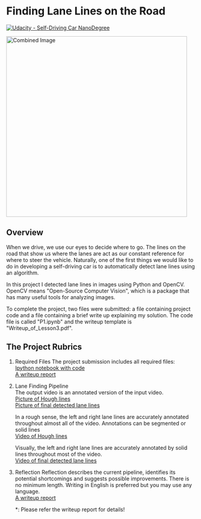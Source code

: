 # **Finding Lane Lines on the Road** 
[![Udacity - Self-Driving Car NanoDegree](https://s3.amazonaws.com/udacity-sdc/github/shield-carnd.svg)](http://www.udacity.com/drive)

<img src="examples/laneLines_thirdPass.jpg" width="480" alt="Combined Image" />

Overview
---

When we drive, we use our eyes to decide where to go.  The lines on the road that show us where the lanes are act as our constant reference for where to steer the vehicle.  Naturally, one of the first things we would like to do in developing a self-driving car is to automatically detect lane lines using an algorithm.

In this project I detected lane lines in images using Python and OpenCV.  OpenCV means "Open-Source Computer Vision", which is a package that has many useful tools for analyzing images.  

To complete the project, two files were submitted: a file containing project code and a file containing a brief write up explaining my solution.
The code file is called "P1.ipynb" and the writeup template is "Writeup_of_Lesson3.pdf".



The Project Rubrics
---

1. Required Files
The project submission includes all required files:  
 [Ipython notebook with code](https://github.com/kkumazaki/Self-Drivig-Car_Project1_Finding-Lane-Lines/tree/master/P1.ipynb)  
 [A writeup report](https://github.com/kkumazaki/Self-Drivig-Car_Project1_Finding-Lane-Lines/tree/master/Writeup_of_Lesson3.pdf)
 
2. Lane Finding Pipeline  
The output video is an annotated version of the input video.  
 [Picture of Hough lines](https://github.com/kkumazaki/Self-Drivig-Car_Project1_Finding-Lane-Lines/tree/master/test_images_output/without_average_extrapolate)  
 [Picture of final detected lane lines](https://github.com/kkumazaki/Self-Drivig-Car_Project1_Finding-Lane-Lines/tree/master/test_images_output/with_average_extrapolate)  

    In a rough sense, the left and right lane lines are accurately annotated throughout almost all of the video. Annotations can be segmented or solid lines  
 [Video of Hough lines](https://github.com/kkumazaki/Self-Drivig-Car_Project1_Finding-Lane-Lines/tree/master/test_videos_output/without_average_extrapolate)  

   Visually, the left and right lane lines are accurately annotated by solid lines throughout most of the video.  
 [Video of final detected lane lines](https://github.com/kkumazaki/Self-Drivig-Car_Project1_Finding-Lane-Lines/tree/master/test_videos_output/with_average_extrapolate)

3. Reflection
 Reflection describes the current pipeline, identifies its potential shortcomings and suggests possible improvements. 
 There is no minimum length. Writing in English is preferred but you may use any language.  
 [A writeup report](https://github.com/kkumazaki/Self-Drivig-Car_Project1_Finding-Lane-Lines/tree/master/Writeup_of_Lesson3.pdf)

   *: Please refer the writeup report for details!


